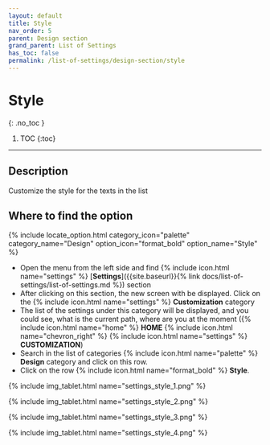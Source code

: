 ```yaml
---
layout: default
title: Style
nav_order: 5
parent: Design section
grand_parent: List of Settings
has_toc: false
permalink: /list-of-settings/design-section/style
---
```


# Style
{: .no_toc }

1. TOC
{:toc}

---

## Description
Customize the style for the texts in the list

## Where to find the option
{% include locate_option.html category_icon="palette" category_name="Design" option_icon="format_bold" option_name="Style" %}

- Open the menu from the left side and find {% include icon.html name="settings" %} [**Settings**]({{site.baseurl}}{% link docs/list-of-settings/list-of-settings.md %}) section
- After clicking on this section, the new screen with be displayed. Click on the {% include icon.html name="settings" %} **Customization** category
- The list of the settings under this category will be displayed, and you could see, what is the current path, where are you at the moment ({% include icon.html name="home" %} **HOME** {% include icon.html name="chevron_right" %} {% include icon.html name="settings" %} **CUSTOMIZATION**)
- Search in the list of categories {% include icon.html name="palette" %} **Design** category and click on this row.
- Click on the row {% include icon.html name="format_bold" %} **Style**.

{% include img_tablet.html name="settings_style_1.png" %}

{% include img_tablet.html name="settings_style_2.png" %}

{% include img_tablet.html name="settings_style_3.png" %}

{% include img_tablet.html name="settings_style_4.png" %}
